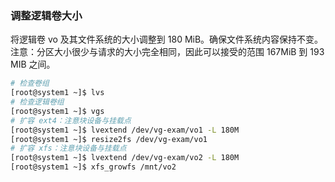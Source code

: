 ### 调整逻辑卷大小

将逻辑卷 vo 及其文件系统的大小调整到 180 MiB。确保文件系统内容保持不变。注意：分区大小很少与请求的大小完全相同，因此可以接受的范围 167MiB 到 193 MIB 之间。

```bash
# 检查卷组
[root@system1 ~]$ lvs
# 检查逻辑卷组
[root@system1 ~]$ vgs
# 扩容 ext4：注意块设备与挂载点
[root@system1 ~]$ lvextend /dev/vg-exam/vo1 -L 180M
[root@system1 ~]$ resize2fs /dev/vg-exam/vo1
# 扩容 xfs：注意块设备与挂载点
[root@system1 ~]$ lvextend /dev/vg-exam/vo2 -L 180M
[root@system1 ~]$ xfs_growfs /mnt/vo2
```

